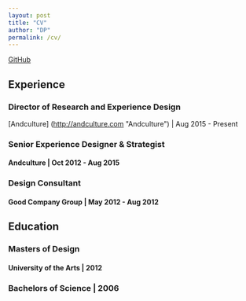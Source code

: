 ```yaml
---
layout: post
title: "CV"
author: "DP"
permalink: /cv/
---
```

[GitHub](https://github.com/chesterhow/tale)
## Experience
### Director of Research and Experience Design
[Andculture] (http://andculture.com "Andculture") | Aug 2015 - Present
### Senior Experience Designer & Strategist
#### Andculture | Oct 2012 - Aug 2015
### Design Consultant
#### Good Company Group | May 2012 - Aug 2012

## Education
### Masters of Design
#### University of the Arts | 2012
### Bachelors of Science | 2006
